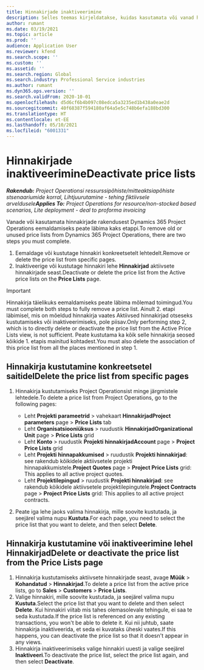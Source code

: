 ```yaml
---
title: Hinnakirjade inaktiveerimine
description: Selles teemas kirjeldatakse, kuidas kasutamata või vanad hinnakirjad inaktiveerida või eemaldada.
author: rumant
ms.date: 03/19/2021
ms.topic: article
ms.prod: ''
audience: Application User
ms.reviewer: kfend
ms.search.scope: ''
ms.custom: ''
ms.assetid: ''
ms.search.region: Global
ms.search.industry: Professional Service industries
ms.author: rumant
ms.dyn365.ops.version: ''
ms.search.validFrom: 2020-10-01
ms.openlocfilehash: d5d6cf6b4b097c08edca5a3235ed1b438a0eae2d
ms.sourcegitcommit: 40f68387f594180af64a5e5c748b6efa188bd300
ms.translationtype: HT
ms.contentlocale: et-EE
ms.lasthandoff: 05/10/2021
ms.locfileid: "6001331"
---
```

# <a name="deactivate-price-lists"></a><span data-ttu-id="7aea4-103">Hinnakirjade inaktiveerimine</span><span class="sxs-lookup"><span data-stu-id="7aea4-103">Deactivate price lists</span></span> 

<span data-ttu-id="7aea4-104">_**Rakendub:** Project Operationsi ressurssipõhiste/mitteaktsiapõhiste stsenaariumide korral,  Lihtjuurutamine - tehing fiktiivsele arveldusele_</span><span class="sxs-lookup"><span data-stu-id="7aea4-104">_**Applies To:** Project Operations for resource/non-stocked based scenarios, Lite deployment - deal to proforma invoicing_</span></span>

<span data-ttu-id="7aea4-105">Vanade või kasutamata hinnakirjade rakendusest Dynamics 365 Project Operations eemaldamiseks peate läbima kaks etappi.</span><span class="sxs-lookup"><span data-stu-id="7aea4-105">To remove old or unused price lists from Dynamics 365 Project Operations, there are two steps you must complete.</span></span> 

1. <span data-ttu-id="7aea4-106">Eemaldage või kustutage hinnakiri konkreetsetelt lehtedelt.</span><span class="sxs-lookup"><span data-stu-id="7aea4-106">Remove or delete the price list from specific pages.</span></span>
2. <span data-ttu-id="7aea4-107">Inaktiveerige või kustutage hinnakiri lehe **Hinnakirjad** aktiivsete hinnakirjade seast.</span><span class="sxs-lookup"><span data-stu-id="7aea4-107">Deactivate or delete the price list from the Active price lists on the **Price Lists** page.</span></span>

>[!IMPORTANT]
> <span data-ttu-id="7aea4-108">Hinnakirja täielikuks eemaldamiseks peate läbima mõlemad toimingud.</span><span class="sxs-lookup"><span data-stu-id="7aea4-108">You must complete both steps to fully remove a price list.</span></span> <span data-ttu-id="7aea4-109">Ainult 2. etapi läbimisel, mis on mõeldud hinnakirja vaates Aktiivsed hinnakirjad otseseks kustutamiseks või inaktiveerimiseks, pole piisav.</span><span class="sxs-lookup"><span data-stu-id="7aea4-109">Only performing step 2, which is to directly delete or deactivate the price list from the Active Price Lists view, is not sufficient.</span></span> <span data-ttu-id="7aea4-110">Peate kustutama ka kõik selle hinnakirja seosed kõikide 1. etapis mainitud kohtadest.</span><span class="sxs-lookup"><span data-stu-id="7aea4-110">You must also delete the association of this price list from all the places mentioned in step 1.</span></span>

## <a name="delete-the-price-list-from-specific-pages"></a><span data-ttu-id="7aea4-111">Hinnakirja kustutamine konkreetsetel saitidel</span><span class="sxs-lookup"><span data-stu-id="7aea4-111">Delete the price list from specific pages</span></span>
1. <span data-ttu-id="7aea4-112">Hinnakirja kustutamiseks Project Operationsist minge järgmistele lehtedele.</span><span class="sxs-lookup"><span data-stu-id="7aea4-112">To delete a price list from Project Operations, go to the following pages:</span></span>  

      - <span data-ttu-id="7aea4-113">Leht **Projekti parameetrid** > vahekaart **Hinnakirjad**</span><span class="sxs-lookup"><span data-stu-id="7aea4-113">**Project parameters** page > **Price Lists** tab</span></span>
      - <span data-ttu-id="7aea4-114">Leht **Organisatsiooniüksus** > ruudustik **Hinnakirjad**</span><span class="sxs-lookup"><span data-stu-id="7aea4-114">**Organizational Unit** page > **Price Lists** grid</span></span>
      - <span data-ttu-id="7aea4-115">Leht **Konto** > ruudustik **Projekti hinnakirjad**</span><span class="sxs-lookup"><span data-stu-id="7aea4-115">**Account** page > **Project Price Lists** grid</span></span>
      - <span data-ttu-id="7aea4-116">Leht **Projekti hinnapakkumised** > ruudustik **Projekti hinnakirjad**: see rakendub kõikidele aktiivsetele projekti hinnapakkumistele.</span><span class="sxs-lookup"><span data-stu-id="7aea4-116">**Project Quotes** page > **Project Price Lists** grid: This applies to all active project quotes.</span></span>
      - <span data-ttu-id="7aea4-117">Leht **Projektilepingud** > ruudustik **Projekti hinnakirjad**: see rakendub kõikidele aktiivsetele projektilepingutele.</span><span class="sxs-lookup"><span data-stu-id="7aea4-117">**Project Contracts** page > **Project Price Lists** grid: This applies to all active project contracts.</span></span>

 2. <span data-ttu-id="7aea4-118">Peate iga lehe jaoks valima hinnakirja, mille soovite kustutada, ja seejärel valima nupu **Kustuta**.</span><span class="sxs-lookup"><span data-stu-id="7aea4-118">For each page, you need to select the price list that you want to delete, and then select **Delete**.</span></span> 
 
## <a name="delete-or-deactivate-the-price-list-from-the-price-lists-page"></a><span data-ttu-id="7aea4-119">Hinnakirja kustutamine või inaktiveerimine lehel Hinnakirjad</span><span class="sxs-lookup"><span data-stu-id="7aea4-119">Delete or deactivate the price list from the Price Lists page</span></span>
 
1. <span data-ttu-id="7aea4-120">Hinnakirja kustutamiseks aktiivsete hinnakirjade seast, avage **Müük** > **Kohandatud** > **Hinnakirjad**.</span><span class="sxs-lookup"><span data-stu-id="7aea4-120">To delete a price list from the active price lists, go to **Sales** > **Customers** > **Price Lists**.</span></span> 
2. <span data-ttu-id="7aea4-121">Valige hinnakiri, mille soovite kustutada, ja seejärel valima nupu **Kustuta**.</span><span class="sxs-lookup"><span data-stu-id="7aea4-121">Select the price list that you want to delete and then select **Delete**.</span></span> <span data-ttu-id="7aea4-122">Kui hinnakiri viitab mis tahes olemasolevale tehingule, ei saa te seda kustutada.</span><span class="sxs-lookup"><span data-stu-id="7aea4-122">If the price list is referenced on any existing transactions, you won't be able to delete it.</span></span> <span data-ttu-id="7aea4-123">Kui nii juhtub, saate hinnakirja inaktiveerida, et seda ei kuvataks üheski vaates.</span><span class="sxs-lookup"><span data-stu-id="7aea4-123">If this happens, you can deactivate the price list so that it doesn't appear in any views.</span></span> 
3. <span data-ttu-id="7aea4-124">Hinnakirja inaktiveerimiseks valige hinnakiri uuesti ja valige seejärel **Inaktiveeri**.</span><span class="sxs-lookup"><span data-stu-id="7aea4-124">To deactivate the price list, select the price list again, and then select **Deactivate**.</span></span>   
